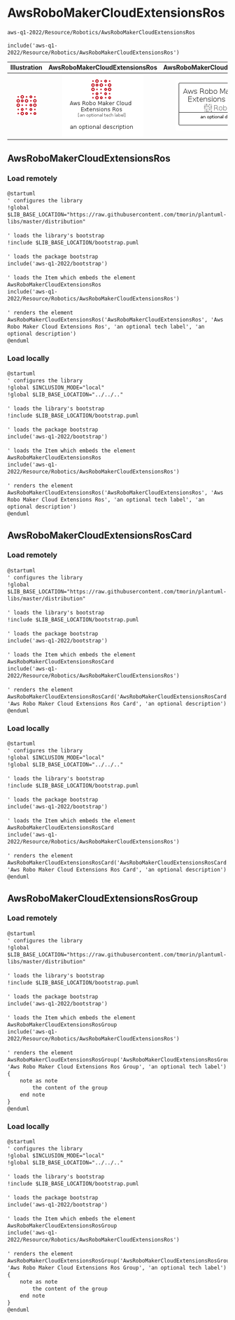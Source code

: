 # AwsRoboMakerCloudExtensionsRos


```text
aws-q1-2022/Resource/Robotics/AwsRoboMakerCloudExtensionsRos
```

```text
include('aws-q1-2022/Resource/Robotics/AwsRoboMakerCloudExtensionsRos')
```



| Illustration | AwsRoboMakerCloudExtensionsRos | AwsRoboMakerCloudExtensionsRosCard | AwsRoboMakerCloudExtensionsRosGroup |
| :---: | :---: | :---: | :---: |
| ![illustration for Illustration](../../../aws-q1-2022/Resource/Robotics/AwsRoboMakerCloudExtensionsRos.png) | ![illustration for AwsRoboMakerCloudExtensionsRos](../../../aws-q1-2022/Resource/Robotics/AwsRoboMakerCloudExtensionsRos.Local.png) | ![illustration for AwsRoboMakerCloudExtensionsRosCard](../../../aws-q1-2022/Resource/Robotics/AwsRoboMakerCloudExtensionsRosCard.Local.png) | ![illustration for AwsRoboMakerCloudExtensionsRosGroup](../../../aws-q1-2022/Resource/Robotics/AwsRoboMakerCloudExtensionsRosGroup.Local.png) |




## AwsRoboMakerCloudExtensionsRos

### Load remotely
```plantuml
@startuml
' configures the library
!global $LIB_BASE_LOCATION="https://raw.githubusercontent.com/tmorin/plantuml-libs/master/distribution"

' loads the library's bootstrap
!include $LIB_BASE_LOCATION/bootstrap.puml

' loads the package bootstrap
include('aws-q1-2022/bootstrap')

' loads the Item which embeds the element AwsRoboMakerCloudExtensionsRos
include('aws-q1-2022/Resource/Robotics/AwsRoboMakerCloudExtensionsRos')

' renders the element
AwsRoboMakerCloudExtensionsRos('AwsRoboMakerCloudExtensionsRos', 'Aws Robo Maker Cloud Extensions Ros', 'an optional tech label', 'an optional description')
@enduml
```

### Load locally
```plantuml
@startuml
' configures the library
!global $INCLUSION_MODE="local"
!global $LIB_BASE_LOCATION="../../.."

' loads the library's bootstrap
!include $LIB_BASE_LOCATION/bootstrap.puml

' loads the package bootstrap
include('aws-q1-2022/bootstrap')

' loads the Item which embeds the element AwsRoboMakerCloudExtensionsRos
include('aws-q1-2022/Resource/Robotics/AwsRoboMakerCloudExtensionsRos')

' renders the element
AwsRoboMakerCloudExtensionsRos('AwsRoboMakerCloudExtensionsRos', 'Aws Robo Maker Cloud Extensions Ros', 'an optional tech label', 'an optional description')
@enduml
```

## AwsRoboMakerCloudExtensionsRosCard

### Load remotely
```plantuml
@startuml
' configures the library
!global $LIB_BASE_LOCATION="https://raw.githubusercontent.com/tmorin/plantuml-libs/master/distribution"

' loads the library's bootstrap
!include $LIB_BASE_LOCATION/bootstrap.puml

' loads the package bootstrap
include('aws-q1-2022/bootstrap')

' loads the Item which embeds the element AwsRoboMakerCloudExtensionsRosCard
include('aws-q1-2022/Resource/Robotics/AwsRoboMakerCloudExtensionsRos')

' renders the element
AwsRoboMakerCloudExtensionsRosCard('AwsRoboMakerCloudExtensionsRosCard', 'Aws Robo Maker Cloud Extensions Ros Card', 'an optional description')
@enduml
```

### Load locally
```plantuml
@startuml
' configures the library
!global $INCLUSION_MODE="local"
!global $LIB_BASE_LOCATION="../../.."

' loads the library's bootstrap
!include $LIB_BASE_LOCATION/bootstrap.puml

' loads the package bootstrap
include('aws-q1-2022/bootstrap')

' loads the Item which embeds the element AwsRoboMakerCloudExtensionsRosCard
include('aws-q1-2022/Resource/Robotics/AwsRoboMakerCloudExtensionsRos')

' renders the element
AwsRoboMakerCloudExtensionsRosCard('AwsRoboMakerCloudExtensionsRosCard', 'Aws Robo Maker Cloud Extensions Ros Card', 'an optional description')
@enduml
```

## AwsRoboMakerCloudExtensionsRosGroup

### Load remotely
```plantuml
@startuml
' configures the library
!global $LIB_BASE_LOCATION="https://raw.githubusercontent.com/tmorin/plantuml-libs/master/distribution"

' loads the library's bootstrap
!include $LIB_BASE_LOCATION/bootstrap.puml

' loads the package bootstrap
include('aws-q1-2022/bootstrap')

' loads the Item which embeds the element AwsRoboMakerCloudExtensionsRosGroup
include('aws-q1-2022/Resource/Robotics/AwsRoboMakerCloudExtensionsRos')

' renders the element
AwsRoboMakerCloudExtensionsRosGroup('AwsRoboMakerCloudExtensionsRosGroup', 'Aws Robo Maker Cloud Extensions Ros Group', 'an optional tech label') {
    note as note
        the content of the group
    end note
}
@enduml
```

### Load locally
```plantuml
@startuml
' configures the library
!global $INCLUSION_MODE="local"
!global $LIB_BASE_LOCATION="../../.."

' loads the library's bootstrap
!include $LIB_BASE_LOCATION/bootstrap.puml

' loads the package bootstrap
include('aws-q1-2022/bootstrap')

' loads the Item which embeds the element AwsRoboMakerCloudExtensionsRosGroup
include('aws-q1-2022/Resource/Robotics/AwsRoboMakerCloudExtensionsRos')

' renders the element
AwsRoboMakerCloudExtensionsRosGroup('AwsRoboMakerCloudExtensionsRosGroup', 'Aws Robo Maker Cloud Extensions Ros Group', 'an optional tech label') {
    note as note
        the content of the group
    end note
}
@enduml
```

